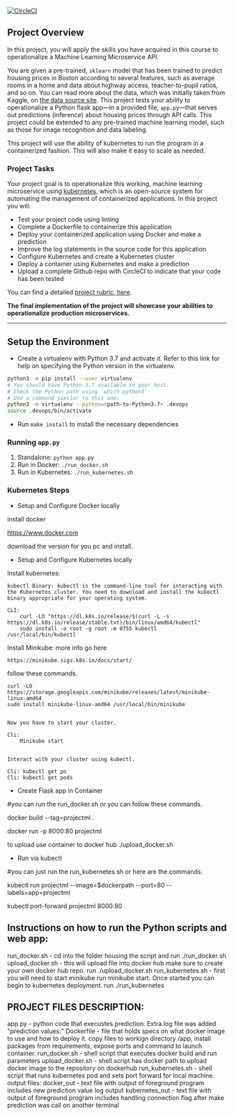 [![CircleCI](https://dl.circleci.com/status-badge/img/gh/cstclair252/projectml/tree/main.svg?style=svg)](https://dl.circleci.com/status-badge/redirect/gh/cstclair252/projectml/tree/main)

## Project Overview

In this project, you will apply the skills you have acquired in this course to operationalize a Machine Learning Microservice API. 

You are given a pre-trained, `sklearn` model that has been trained to predict housing prices in Boston according to several features, such as average rooms in a home and data about highway access, teacher-to-pupil ratios, and so on. You can read more about the data, which was initially taken from Kaggle, on [the data source site](https://www.kaggle.com/c/boston-housing). This project tests your ability to operationalize a Python flask app—in a provided file, `app.py`—that serves out predictions (inference) about housing prices through API calls. This project could be extended to any pre-trained machine learning model, such as those for image recognition and data labeling.

This project will use the ability of kubernetes to run the program in a containerized fashion.  This will also make it easy to scale as needed. 


### Project Tasks

Your project goal is to operationalize this working, machine learning microservice using [kubernetes](https://kubernetes.io/), which is an open-source system for automating the management of containerized applications. In this project you will:
* Test your project code using linting
* Complete a Dockerfile to containerize this application
* Deploy your containerized application using Docker and make a prediction
* Improve the log statements in the source code for this application
* Configure Kubernetes and create a Kubernetes cluster
* Deploy a container using Kubernetes and make a prediction
* Upload a complete Github repo with CircleCI to indicate that your code has been tested

You can find a detailed [project rubric, here](https://review.udacity.com/#!/rubrics/2576/view).

**The final implementation of the project will showcase your abilities to operationalize production microservices.**

---

## Setup the Environment

* Create a virtualenv with Python 3.7 and activate it. Refer to this link for help on specifying the Python version in the virtualenv. 
```bash
python3 -m pip install --user virtualenv
# You should have Python 3.7 available in your host. 
# Check the Python path using `which python3`
# Use a command similar to this one:
python3 -m virtualenv --python=<path-to-Python3.7> .devops
source .devops/bin/activate
```
* Run `make install` to install the necessary dependencies

### Running `app.py`

1. Standalone:  `python app.py`
2. Run in Docker:  `./run_docker.sh`
3. Run in Kubernetes:  `./run_kubernetes.sh`

### Kubernetes Steps

* Setup and Configure Docker locally

install docker 

https://www.docker.com

download the version for you pc and install.


* Setup and Configure Kubernetes locally

Install kubernetes: 

	kubectl Binary: kubectl is the command-line tool for interacting with the Kubernetes cluster. You need to download and install the kubectl binary appropriate for your operating system.
	
	CLI:
		curl -LO "https://dl.k8s.io/release/$(curl -L -s https://dl.k8s.io/release/stable.txt)/bin/linux/amd64/kubectl"
		sudo install -o root -g root -m 0755 kubectl /usr/local/bin/kubectl
		
Install Minikube: 
more info go here

	https://minikube.sigs.k8s.io/docs/start/
	
follow these commands. 
	
	curl -LO https://storage.googleapis.com/minikube/releases/latest/minikube-linux-amd64
	sudo install minikube-linux-amd64 /usr/local/bin/minikube
	
	
	Now you have to start your cluster. 
	
	Cli: 
		Minikube start
		
	
	Interact with your cluster using kubectl. 
	
	Cli: kubectl get po
	Cli: kubectl get pods


* Create Flask app in Container

#you can run the run_docker.sh or you can follow these commands. 

docker build --tag=projectml .

docker run -p 8000:80 projectml

to upload use container to docker hub ./upload_docker.sh


* Run via kubectl

#you can just run the run_kubernetes.sh or here are the commands. 

kubectl run projectml --image=$dockerpath --port=80 --labels=app=projectml

kubectl port-forward projectml 8000:80



## Instructions on how to run the Python scripts and web app:
run_docker.sh - cd into the folder housing the script and run ./run_docker.sh
upload_docker.sh - this will upload file into docker hub make sure to create your own docker hub repo.  run ./upload_docker.sh
run_kubernetes.sh - first you will need to start minikube run minikube start.  Once started you can begin to kubernetes deployment. run ./run_kubernetes


## PROJECT FILES DESCRIPTION:

app.py - python code that execustes prediction.  Extra log file was added "prediction values:"
Dockerfile - file that holds specs on what docker image to use and how to deploy it. copy files to workign directory /app, install packages from requirements, expose ports and command to launch container. 
run_docker.sh - shell script that executes docker build and run parameters
upload_docker.sh - shell script has docker path to upload docker image to the repository on dockerhub
run_kubernetes.sh - shell script that runs kubernetes pod and sets port forward for local machine. 
output files: 
  docker_out - text file with output of foreground program includes new prediction value log output
  kubernetes_out - text file with output of foreground program includes handling connection flag after make prediction was call on another terminal 








